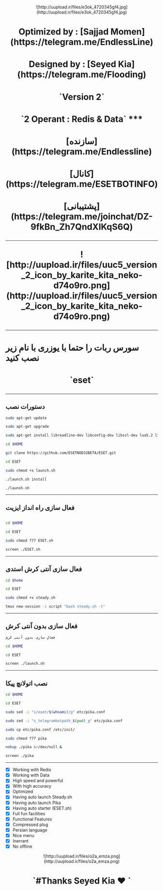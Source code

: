 <p align="center"> ![http://uupload.ir/files/e3ok_4720345gf4.jpg](http://uupload.ir/files/e3ok_4720345gf4.jpg)
<h1><p align="center"> Optimized by : [Sajjad Momen](https://telegram.me/EndlessLine)
<h1><p align="center"> Designed by  : [Seyed Kia](https://telegram.me/Flooding)
<h1><p align="center"> `Version 2`
<h1><p align="center"> `2 Operant : Redis & Data`
***
<h1><p align="center"> [سازنده](https://telegram.me/Endlessline)
<h1><p align="center"> [کانال](https://telegram.me/ESETBOTINFO)
<h1><p align="center"> [پشتیبانی](https://telegram.me/joinchat/DZ-9fkBn_Zh7QndXIKqS6Q)

***

<p align="center"> ![http://uupload.ir/files/uuc5_version_2_icon_by_karite_kita_neko-d74o9ro.png](http://uupload.ir/files/uuc5_version_2_icon_by_karite_kita_neko-d74o9ro.png)

***

# سورس ربات را حتما با یوزری با نام زیر نصب کنید

<h1><p align="center"> `eset`


***
## دستورات نصب
```sh
sudo apt-get update

sudo apt-get upgrade

sudo apt-get install libreadline-dev libconfig-dev libssl-dev lua5.2 liblua5.2-dev libevent-dev make unzip git redis-server g++ libjansson-dev libpython-dev expat libexpat1-dev tmux subversion

cd $HOME

git clone https://github.com/ESETNOD32BETA/ESET.git

cd ESET

sudo chmod +x launch.sh

./launch.sh install

./launsh.sh
```
***
## فعال سازی راه انداز ایزیت
```sh

cd $HOME

cd ESET

sudo chmod 777 ESET.sh

screen ./ESET.sh
```
***
## فعال سازی آنتی کرش استدی
```sh 
cd $home

cd ESET

sudo chmod +x steady.sh

tmux new-session -s script "bash steady.sh -t"
```
***
## فعال سازی بدون آنتی کرش
```sh 
فعال سازی بدون آنتی کرش

cd $HOME

cd ESET

screen ./launch.sh
```
***
## نصب اتولانچ پیکا
```sh 
cd $HOME

cd ESET

sudo sed -i "s/eset/$(whoami)/g" etc/pika.conf

sudo sed -i "s_telegrambotpath_$(pwd)_g" etc/pika.conf

sudo cp etc/pika.conf /etc/init/

sudo chmod 777 pika

nohup ./pika &>/dev/null &

screen ./pika
```
***

- [x] Working with Redis
- [x] Working with Data
- [x] High speed and powerful
- [x] With high accuracy
- [x] Optimized
- [x] Having auto launch Steady.sh
- [x] Having auto launch Pika
- [x] Having auto starter (ESET.sh)
- [x] Full fun facilities
- [x] Functional Features
- [x] Compressed plug
- [x] Persian language
- [x] Nice menu
- [x] Inerrant
- [x] No offline
<p align="center"> ![http://uupload.ir/files/o2a_emza.png](http://uupload.ir/files/o2a_emza.png)
<h1><p align="center"> `#Thanks Seyed Kia ❤️ `
